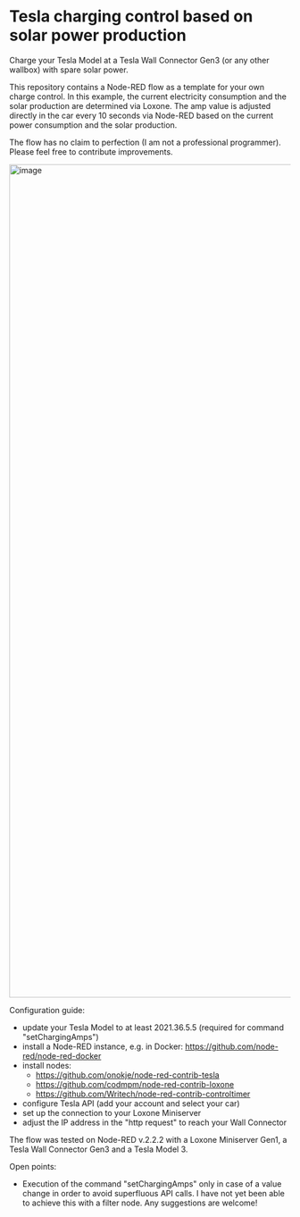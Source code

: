 # Tesla charging control based on solar power production
Charge your Tesla Model at a Tesla Wall Connector Gen3 (or any other wallbox) with spare solar power.

This repository contains a Node-RED flow as a template for your own charge control.
In this example, the current electricity consumption and the solar production are determined via Loxone.
The amp value is adjusted directly in the car every 10 seconds via Node-RED based on the current power consumption and the solar production. 

The flow has no claim to perfection (I am not a professional programmer). Please feel free to contribute improvements.

<img width="1492" alt="image" src="https://user-images.githubusercontent.com/32751381/164538091-22e0de25-6ba4-482b-81d6-ee0377ce5140.png">

Configuration guide:
- update your Tesla Model to at least 2021.36.5.5 (required for command "setChargingAmps")
- install a Node-RED instance, e.g. in Docker: https://github.com/node-red/node-red-docker
- install nodes: 
  -  https://github.com/onokje/node-red-contrib-tesla
  -  https://github.com/codmpm/node-red-contrib-loxone
  -  https://github.com/Writech/node-red-contrib-controltimer
- configure Tesla API (add your account and select your car)
- set up the connection to your Loxone Miniserver
- adjust the IP address in the "http request" to reach your Wall Connector

The flow was tested on Node-RED v.2.2.2 with a Loxone Miniserver Gen1, a Tesla Wall Connector Gen3 and a Tesla Model 3.

Open points:
- Execution of the command "setChargingAmps" only in case of a value change in order to avoid superfluous API calls. I have not yet been able to achieve this with a filter node. Any suggestions are welcome!

